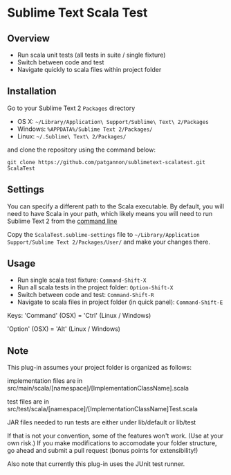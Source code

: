 Sublime Text Scala Test
=======================

Overview
--------

  - Run scala unit tests (all tests in suite / single fixture)
  - Switch between code and test
  - Navigate quickly to scala files within project folder

Installation
------------

Go to your Sublime Text 2 `Packages` directory

 - OS X: `~/Library/Application\ Support/Sublime\ Text\ 2/Packages`
 - Windows: `%APPDATA%/Sublime Text 2/Packages/`
 - Linux: `~/.Sublime\ Text\ 2/Packages/`

and clone the repository using the command below:

``` shell
git clone https://github.com/patgannon/sublimetext-scalatest.git ScalaTest
```

Settings
--------

You can specify a different path to the Scala executable. By default, you will need to have Scala in your path, which likely means you will need to run Sublime Text 2 from the [command line](http://www.sublimetext.com/docs/2/osx_command_line.html)

Copy the `ScalaTest.sublime-settings` file to `~/Library/Application Support/Sublime Text 2/Packages/User/` and make your changes there.


Usage
-----

 - Run single scala test fixture: `Command-Shift-X`
 - Run all scala tests in the project folder: `Option-Shift-X`
 - Switch between code and test: `Command-Shift-R`
 - Navigate to scala files in project folder (in quick panel): `Command-Shift-E`

Keys:
 'Command' (OSX) = 'Ctrl' (Linux / Windows)

 'Option' (OSX) = 'Alt' (Linux / Windows)


Note
----
This plug-in assumes your project folder is organized as follows:

implementation files are in src/main/scala/[namespace]/[ImplementationClassName].scala

test files are in src/test/scala/[namespace]/[ImplementationClassName]Test.scala

JAR files needed to run tests are either under lib/default or lib/test

If that is not your convention, some of the features won't work.  (Use at your own risk.)  If you make modifications to accomodate your folder structure, go ahead and submit a pull request (bonus points for extensibility!)

Also note that currently this plug-in uses the JUnit test runner.
